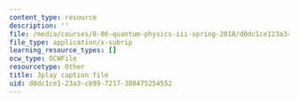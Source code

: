 ```yaml
---
content_type: resource
description: ''
file: /media/courses/8-06-quantum-physics-iii-spring-2018/d0dc1ce123a3cb997217380475254552_mas9avjieP0.srt
file_type: application/x-subrip
learning_resource_types: []
ocw_type: OCWFile
resourcetype: Other
title: 3play caption file
uid: d0dc1ce1-23a3-cb99-7217-380475254552
---
```

